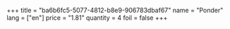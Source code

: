 +++
title = "ba6b6fc5-5077-4812-b8e9-906783dbaf67"
name = "Ponder"
lang = ["en"]
price = "1.81"
quantity = 4
foil = false
+++
